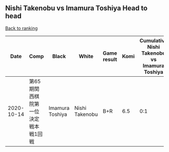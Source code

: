 ## Nishi Takenobu vs Imamura Toshiya Head to head

[Back to ranking](../../index.md)




| **Date** | **Comp** | **Black** | **White** | **Game result** | **Komi** | **Cumulative Nishi Takenobu vs Imamura Toshiya** | **Nishi Takenobu streak** | **Imamura Toshiya streak** | 
| --- | --- | --- | --- | --- | --- | --- | --- | --- |
| 2020-10-14 | 第65期関西棋院第一位決定戦本戦1回戦 | Imamura Toshiya | Nishi Takenobu | B+R | 6.5 | 0:1 | 0 | 1 |




